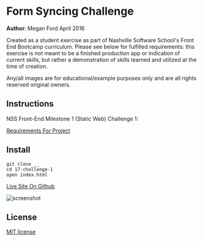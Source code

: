 # Form Syncing Challenge

**Author**: Megan Ford April 2016 


Created as a student exercise as part of Nashville Software School's Front End Bootcamp curriculum. Please see below for fulfilled requirements: this exercise is not meant to be a finished production app or indication of current skills, but rather a demonstration of skills learned and utilized at the time of creation.


Any/all images are for educational/example purposes only and are all rights reserved original owners. 


## Instructions


NSS Front-End Milestone 1 (Static Web) Challenge 1: 


[Requirements For Project](https://github.com/nashville-software-school/front-end-milestones/blob/master/2-the-static-web/challenges/SW_INDIVIDUAL_CHALLENGES.md#challenge-1)



## Install


``` 
git clone __
cd 17-challenge-1
open index.html
```

[Live Site On Github]()


![screenshot]()


## License 


[MIT license](LICENSE.md)

